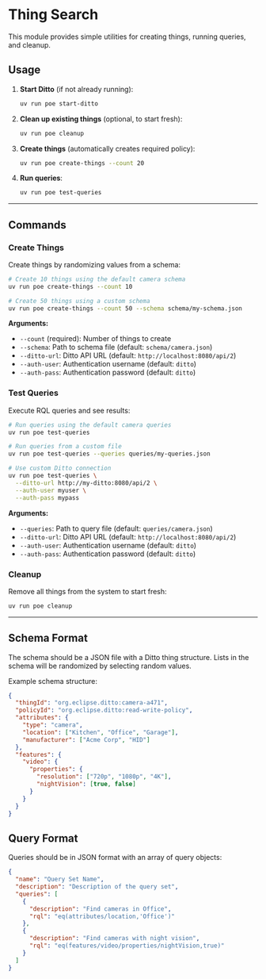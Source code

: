 # Thing Search

This module provides simple utilities for creating things, running queries, and cleanup.

## Usage

1. **Start Ditto** (if not already running):
   ```bash
   uv run poe start-ditto
   ```

2. **Clean up existing things** (optional, to start fresh):
   ```bash
   uv run poe cleanup
   ```

3. **Create things** (automatically creates required policy):
   ```bash
   uv run poe create-things --count 20
   ```

4. **Run queries**:
   ```bash
   uv run poe test-queries
   ```

---

## Commands

### Create Things

Create things by randomizing values from a schema:

```bash
# Create 10 things using the default camera schema
uv run poe create-things --count 10

# Create 50 things using a custom schema
uv run poe create-things --count 50 --schema schema/my-schema.json
```

**Arguments:**
- `--count` (required): Number of things to create
- `--schema`: Path to schema file (default: `schema/camera.json`)
- `--ditto-url`: Ditto API URL (default: `http://localhost:8080/api/2`)
- `--auth-user`: Authentication username (default: `ditto`)
- `--auth-pass`: Authentication password (default: `ditto`)

### Test Queries

Execute RQL queries and see results:

```bash
# Run queries using the default camera queries
uv run poe test-queries

# Run queries from a custom file
uv run poe test-queries --queries queries/my-queries.json

# Use custom Ditto connection
uv run poe test-queries \
  --ditto-url http://my-ditto:8080/api/2 \
  --auth-user myuser \
  --auth-pass mypass
```

**Arguments:**
- `--queries`: Path to query file (default: `queries/camera.json`)
- `--ditto-url`: Ditto API URL (default: `http://localhost:8080/api/2`)
- `--auth-user`: Authentication username (default: `ditto`)
- `--auth-pass`: Authentication password (default: `ditto`)

### Cleanup

Remove all things from the system to start fresh:

```bash
uv run poe cleanup
```

---

## Schema Format

The schema should be a JSON file with a Ditto thing structure. Lists in the schema will be randomized by selecting random values.

Example schema structure:
```json
{
  "thingId": "org.eclipse.ditto:camera-a471",
  "policyId": "org.eclipse.ditto:read-write-policy",
  "attributes": {
    "type": "camera",
    "location": ["Kitchen", "Office", "Garage"],
    "manufacturer": ["Acme Corp", "HID"]
  },
  "features": {
    "video": {
      "properties": {
        "resolution": ["720p", "1080p", "4K"],
        "nightVision": [true, false]
      }
    }
  }
}
```

## Query Format

Queries should be in JSON format with an array of query objects:

```json
{
  "name": "Query Set Name",
  "description": "Description of the query set",
  "queries": [
    {
      "description": "Find cameras in Office",
      "rql": "eq(attributes/location,'Office')"
    },
    {
      "description": "Find cameras with night vision",
      "rql": "eq(features/video/properties/nightVision,true)"
    }
  ]
}
```

